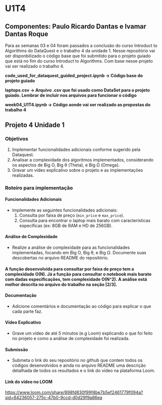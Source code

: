 # U1T4
## Componentes: Paulo Ricardo Dantas e Ivamar Dantas Roque
Para as semanas 03 e 04 foram passados a conclusão do curso Introduct to Algorithms do DataQuest e o trabalho 4 da unidade 1. Nesse repositório
vai ser disponbilizado o código base que foi submitido para o projeto guiado que está no fim do curso Introduct to Algorithms. Com base nesse projeto 
vai ser realizado o trabalho 4.

**code_used_for_dataquest_guided_project.ipynb -> Código base do projeto guiado**

**laptops.csv -> Arquivo .csv que foi usado como DataSet para o projeto guiado. Lembrar de incluir nos arquivos para funcionar o código**

**week04_U1T4.ipynb -> Código aonde vai ser realizado as propostas do trabalho 4**

## Projeto 4 Unidade 1
### Objetivos
  1. Implementar funcionalidades adicionais conforme sugerido pela Dataquest.
  2. Analisar a complexidade dos algoritmos implementados, considerando os aspectos de Big O,
Big θ (Theta), e Big Ω (Omega).
  3. Gravar um vídeo explicativo sobre o projeto e as implementações realizadas.

### Roteiro para implementação
#### Funcionalidades Adicionais
  - Implemente as seguintes funcionalidades adicionais:
    1. Consulta por faixa de preço (`min_price` e `max_price`).
    2. Consulta para encontrar o laptop mais barato com características específicas (ex: 8GB
de RAM e HD de 256GB).
#### Análise de Complexidade
  - Realize a análise de complexidade para as funcionalidades implementadas, focando em
Big O, Big θ, e Big Ω. Documente suas descobertas no arquivo README do repositório.

#### **A função desenvolvida para consultar por faixa de preço tem a complexidade O(N). Já a função para consultar o notebook mais barato com dadas especificações, tem complexidade O(N^2). A análise está melhor descrita no arquivo do trabalho na seção [2/3].**

#### Documentação
  - Adicione comentários e documentação ao código para explicar o que cada parte faz.
#### Vídeo Explicativo
  - Grave um vídeo de até 5 minutos (e.g Loom) explicando o que foi feito no projeto e como a
análise de complexidade foi realizada.
#### Submissão
  - Submeta o link do seu repositório no github que contem todos os códigos desenvolvidos e
ainda no arquivo README uma descrição detalhada de todos os resultados e o link do vídeo
na plataforma Loom.

#### Link do vídeo no LOOM
<https://www.loom.com/share/898fd830f99f4be7b5ef2461779f094a?sid=84236057-275c-47b0-9ccd-d0d29f9a86ea>
